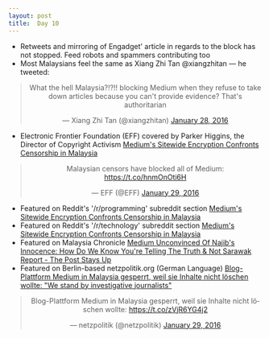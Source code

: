 ```yaml
---
layout: post
title:  Day 10
---
```


- Retweets and mirroring of Engadget' article in regards to the block has not stopped. Feed robots and spammers contributing too
- Most Malaysians feel the same as Xiang Zhi Tan ‏@xiangzhitan &mdash; he tweeted: 

<center>
<blockquote class="twitter-tweet" lang="en"><p lang="en" dir="ltr">What the hell Malaysia?!?!! blocking Medium when they refuse to take down articles because you can&#39;t provide evidence? That&#39;s authoritarian</p>&mdash; Xiang Zhi Tan (@xiangzhitan) <a href="https://twitter.com/xiangzhitan/status/692751819190198272">January 28, 2016</a></blockquote>
</center>

- Electronic Frontier Foundation (EFF) covered by Parker Higgins, the Director of Copyright Activism <a href="https://www.eff.org/deeplinks/2016/01/mediums-sitewide-encryption-confronts-censorship-malaysia" target="_blank">Medium's Sitewide Encryption Confronts Censorship in Malaysia</a>

<center>
<blockquote class="twitter-tweet" lang="en"><p lang="en" dir="ltr">Malaysian censors have blocked all of Medium: <a href="https://t.co/hnmOnOti6H">https://t.co/hnmOnOti6H</a></p>&mdash; EFF (@EFF) <a href="https://twitter.com/EFF/status/692866083561148417">January 29, 2016</a></blockquote>
</center> 

- Featured on Reddit's '/r/programming' subreddit section <a href="https://www.reddit.com/r/programming/comments/4369dk/mediums_sitewide_encryption_confronts_censorship/" target="_blank">Medium's Sitewide Encryption Confronts Censorship in Malaysia</a>
- Featured on Reddit's '/r/technology' subreddit section <a href="https://www.reddit.com/r/technology/comments/436afz/mediums_sitewide_encryption_confronts_censorship/" target="_blank">Medium's Sitewide Encryption Confronts Censorship in Malaysia</a> 
- Featured on Malaysia Chronicle <a href="http://www.malaysia-chronicle.com/index.php?option=com_k2&view=item&id=610327:how-do-we-know-youre-telling-the-truth--not-sarawak-report-the-post-stays-up-medium-tells-najib--co&Itemid=2" target="_blank">Medium Unconvinced Of Najib's Innocence: How Do We Know You're Telling The Truth &amp; Not Sarawak Report - The Post Stays Up </a>
- Featured on Berlin-based netzpolitik.org (German Language) <a href="https://netzpolitik.org/2016/blog-plattform-medium-in-malaysia-gesperrt-weil-sie-inhalte-nicht-loeschen-wollte-we-stand-by-investigative-journalists/" target="_blank">Blog-Plattform Medium in Malaysia gesperrt, weil sie Inhalte nicht löschen wollte: "We stand by investigative journalists"</a>

<center>
<blockquote class="twitter-tweet" lang="en"><p lang="de" dir="ltr">Blog-Plattform Medium in Malaysia gesperrt, weil sie Inhalte nicht löschen wollte: <a href="https://t.co/zVjR6YG4j2">https://t.co/zVjR6YG4j2</a></p>&mdash; netzpolitik (@netzpolitik) <a href="https://twitter.com/netzpolitik/status/693041925486678016">January 29, 2016</a></blockquote>
</center>
  